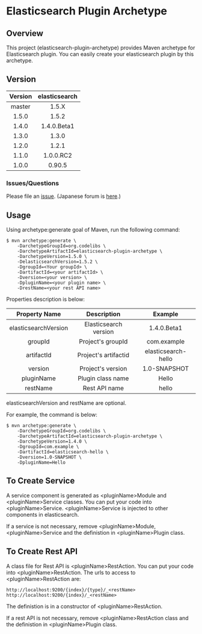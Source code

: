 Elasticsearch Plugin Archetype
==============================

## Overview

This project (elasticsearch-plugin-archetype) provides Maven archetype for Elasticsearch plugin.
You can easily create your elasticsearch plugin by this archetype.

## Version

| Version   | elasticsearch |
|:---------:|:-------------:|
| master    | 1.5.X         |
| 1.5.0     | 1.5.2         |
| 1.4.0     | 1.4.0.Beta1   |
| 1.3.0     | 1.3.0         |
| 1.2.0     | 1.2.1         |
| 1.1.0     | 1.0.0.RC2     |
| 1.0.0     | 0.90.5        |


### Issues/Questions

Please file an [issue](https://github.com/codelibs/elasticsearch-plugin-archetype/issues "issue").
(Japanese forum is [here](https://github.com/codelibs/codelibs-ja-forum "here").)

## Usage

Using archetype:generate goal of Maven, run the following command:

    $ mvn archetype:generate \
        -DarchetypeGroupId=org.codelibs \
        -DarchetypeArtifactId=elasticsearch-plugin-archetype \
        -DarchetypeVersion=1.5.0 \
        -DelasticsearchVersion=1.5.2 \
        -DgroupId=<Your groupId> \
        -DartifactId=<your artifactId> \
        -Dversion=<your version> \
        -DpluginName=<your plugin name> \
        -DrestName=<your rest API name>

Properties description is below:

| Property Name        | Description           | Example             |
|:--------------------:|:---------------------:|:-------------------:|
| elasticsearchVersion | Elasticsearch version | 1.4.0.Beta1         |
| groupId              | Project's groupId     | com.example         |
| artifactId           | Project's artifactid  | elasticsearch-hello |
| version              | Project's version     | 1.0-SNAPSHOT        |
| pluginName           | Plugin class name     | Hello               |
| restName             | Rest API name         | hello               |

elasticsearchVersion and restName are optional.

For example, the command is below:

    $ mvn archetype:generate \
        -DarchetypeGroupId=org.codelibs \
        -DarchetypeArtifactId=elasticsearch-plugin-archetype \
        -DarchetypeVersion=1.4.0 \
        -DgroupId=com.example \
        -DartifactId=elasticsearch-hello \
        -Dversion=1.0-SNAPSHOT \
        -DpluginName=Hello 

## To Create Service

A service component is generated as \<pluginName\>Module and \<pluginName\>Service classes.
You can put your code into \<pluginName\>Service.
\<pluginName\>Service is injected to other components in elasticsearch.

If a service is not necessary, remove \<pluginName\>Module, \<pluginName\>Service and the definistion in \<pluginName\>Plugin class.

## To Create Rest API

A class file for Rest API is \<pluginName\>RestAction.
You can put your code into \<pluginName\>RestAction.
The urls to access to \<pluginName\>RestAction are:

    http://localhost:9200/{index}/{type}/_<restName>
    http://localhost:9200/{index}/_<restName>

The definistion is in a constructor of \<pluginName\>RestAction.

If a rest API is not necessary, remove \<pluginName\>RestAction class and the definistion in \<pluginName\>Plugin class.

